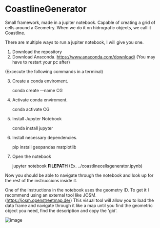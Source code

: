 # CoastlineGenerator
Small framework, made in a jupiter notebook.
Capable of creating a grid of cells around a Geometry. 
When we do it on hidrografic objects, we call it Coastline.

There are multiple ways to run a jupiter notebook, I will give you one.

1. Download the repository
2. Download Anaconda. https://www.anaconda.com/download/ (You may have to restart your pc after)

(Excecute the following commands in a terminal) 

3. Create a conda enviroment. 

      conda create --name CG
      
4. Activate conda enviroment.

      conda activate CG
      
5. Install Jupyter Notebook

      conda install jupyter
      
6. Install necessary dependencies.

      pip install geopandas matplotlib    
      
7. Open the notebook

      jupyter notebook **FILEPATH**  (Ex. ../coastlinecellsgenerator.ipynb)
      
Now you should be able to navigate through the notebook and look up for the rest of the instruccions inside it.



One of the instructions in the notebook uses the geometry ID. To get it I recommend using an external tool like JOSM. (https://josm.openstreetmap.de/)
This visual tool will allow you to load the data frame and navigate through it like a map until you find the geometric object you need, find the description and copy the 'gid'.

![image](https://github.com/LattanzioB/CoastlineGenerator/assets/54457043/a44bd286-6899-4936-94b3-3f1e44387d7f)


